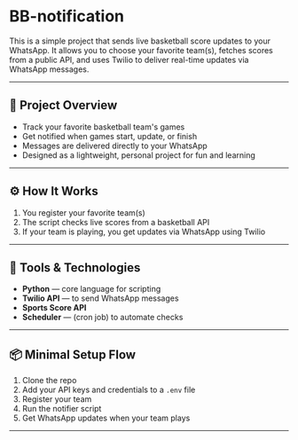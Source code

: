 # BB-notification
This is a simple project that sends live basketball score updates to your WhatsApp. It allows you to choose your favorite team(s), fetches scores from a public API, and uses Twilio to deliver real-time updates via WhatsApp messages.

---

## 📌 Project Overview

- Track your favorite basketball team's games
- Get notified when games start, update, or finish
- Messages are delivered directly to your WhatsApp
- Designed as a lightweight, personal project for fun and learning

---

## ⚙️ How It Works

1. You register your favorite team(s)
2. The script checks live scores from a basketball API
3. If your team is playing, you get updates via WhatsApp using Twilio

---

## 🔧 Tools & Technologies

- **Python** — core language for scripting
- **Twilio API** — to send WhatsApp messages
- **Sports Score API** 
- **Scheduler** — (cron job) to automate checks

---

## 📦 Minimal Setup Flow

1. Clone the repo
2. Add your API keys and credentials to a `.env` file
3. Register your team
4. Run the notifier script
5. Get WhatsApp updates when your team plays

---


